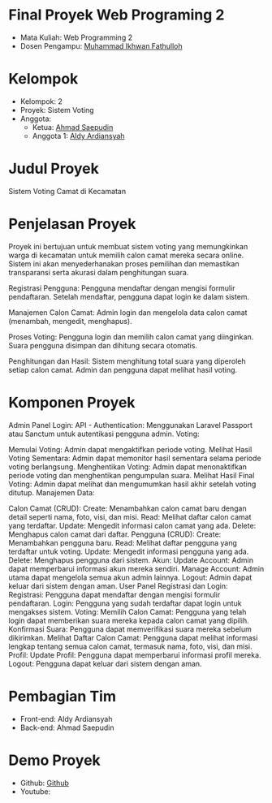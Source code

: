 # Final Proyek Web Programing 2

* Mata Kuliah: Web Programming 2
* Dosen Pengampu: [Muhammad Ikhwan Fathulloh](https://github.com/Muhammad-Ikhwan-Fathulloh)

# Kelompok

* Kelompok: 2
* Proyek: Sistem Voting
* Anggota:
    - Ketua: [Ahmad Saepudin](https://github.com/ahmadsaepudin22)
    - Anggota 1: [Aldy Ardiansyah](https://github.com/silvianurb)

# Judul Proyek
Sistem Voting Camat di Kecamatan

# Penjelasan Proyek
Proyek ini bertujuan untuk membuat sistem voting yang memungkinkan warga di kecamatan untuk memilih calon camat mereka secara online. Sistem ini akan menyederhanakan proses pemilihan dan memastikan transparansi serta akurasi dalam penghitungan suara.

Registrasi Pengguna:
Pengguna mendaftar dengan mengisi formulir pendaftaran.
Setelah mendaftar, pengguna dapat login ke dalam sistem.

Manajemen Calon Camat:
Admin login dan mengelola data calon camat (menambah, mengedit, menghapus).

Proses Voting:
Pengguna login dan memilih calon camat yang diinginkan.
Suara pengguna disimpan dan dihitung secara otomatis.

Penghitungan dan Hasil:
Sistem menghitung total suara yang diperoleh setiap calon camat.
Admin dan pengguna dapat melihat hasil voting.

# Komponen Proyek
Admin Panel
Login:
API - Authentication: Menggunakan Laravel Passport atau Sanctum untuk autentikasi pengguna admin.
Voting:

Memulai Voting: Admin dapat mengaktifkan periode voting.
Melihat Hasil Voting Sementara: Admin dapat memonitor hasil sementara selama periode voting berlangsung.
Menghentikan Voting: Admin dapat menonaktifkan periode voting dan menghentikan pengumpulan suara.
Melihat Hasil Final Voting: Admin dapat melihat dan mengumumkan hasil akhir setelah voting ditutup.
Manajemen Data:

Calon Camat (CRUD):
Create: Menambahkan calon camat baru dengan detail seperti nama, foto, visi, dan misi.
Read: Melihat daftar calon camat yang terdaftar.
Update: Mengedit informasi calon camat yang ada.
Delete: Menghapus calon camat dari daftar.
Pengguna (CRUD):
Create: Menambahkan pengguna baru.
Read: Melihat daftar pengguna yang terdaftar untuk voting.
Update: Mengedit informasi pengguna yang ada.
Delete: Menghapus pengguna dari sistem.
Akun:
Update Account: Admin dapat memperbarui informasi akun mereka sendiri.
Manage Account: Admin utama dapat mengelola semua akun admin lainnya.
Logout:
Admin dapat keluar dari sistem dengan aman.
User Panel
Registrasi dan Login:
Registrasi: Pengguna dapat mendaftar dengan mengisi formulir pendaftaran.
Login: Pengguna yang sudah terdaftar dapat login untuk mengakses sistem.
Voting:
Memilih Calon Camat: Pengguna yang telah login dapat memberikan suara mereka kepada calon camat yang dipilih.
Konfirmasi Suara: Pengguna dapat memverifikasi suara mereka sebelum dikirimkan.
Melihat Daftar Calon Camat:
Pengguna dapat melihat informasi lengkap tentang semua calon camat, termasuk nama, foto, visi, dan misi.
Profil:
Update Profil: Pengguna dapat memperbarui informasi profil mereka.
Logout:
Pengguna dapat keluar dari sistem dengan aman.

# Pembagian Tim
* Front-end: Aldy Ardiansyah
* Back-end: Ahmad Saepudin

# Demo Proyek

* Github: [Github](https://github.com/sinadia/Final-Proyek-Web-Programing-2)
* Youtube: 
